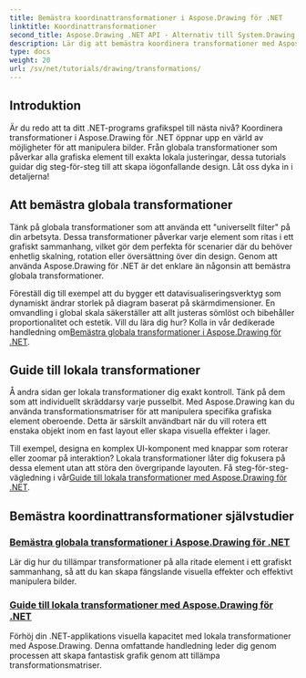 ```yaml
---
title: Bemästra koordinattransformationer i Aspose.Drawing för .NET
linktitle: Koordinattransformationer
second_title: Aspose.Drawing .NET API - Alternativ till System.Drawing.Common
description: Lär dig att bemästra koordinera transformationer med Aspose.Drawing för .NET. Upptäck hur du implementerar globala och lokala transformationer för visuell excellens.
type: docs
weight: 20
url: /sv/net/tutorials/drawing/transformations/
---
```

## Introduktion

Är du redo att ta ditt .NET-programs grafikspel till nästa nivå? Koordinera transformationer i Aspose.Drawing för .NET öppnar upp en värld av möjligheter för att manipulera bilder. Från globala transformationer som påverkar alla grafiska element till exakta lokala justeringar, dessa tutorials guidar dig steg-för-steg till att skapa iögonfallande design. Låt oss dyka in i detaljerna!

## Att bemästra globala transformationer

Tänk på globala transformationer som att använda ett "universellt filter" på din arbetsyta. Dessa transformationer påverkar varje element som ritas i ett grafiskt sammanhang, vilket gör dem perfekta för scenarier där du behöver enhetlig skalning, rotation eller översättning över din design. Genom att använda Aspose.Drawing för .NET är det enklare än någonsin att bemästra globala transformationer.

Föreställ dig till exempel att du bygger ett datavisualiseringsverktyg som dynamiskt ändrar storlek på diagram baserat på skärmdimensioner. En omvandling i global skala säkerställer att allt justeras sömlöst och bibehåller proportionalitet och estetik. Vill du lära dig hur? Kolla in vår dedikerade handledning om[Bemästra globala transformationer i Aspose.Drawing för .NET](./mastering-global-transformations/).

## Guide till lokala transformationer

Å andra sidan ger lokala transformationer dig exakt kontroll. Tänk på dem som att individuellt skräddarsy varje pusselbit. Med Aspose.Drawing kan du använda transformationsmatriser för att manipulera specifika grafiska element oberoende. Detta är särskilt användbart när du vill rotera ett enstaka objekt inom en fast layout eller skapa visuella effekter i lager.

 Till exempel, designa en komplex UI-komponent med knappar som roterar eller zoomar på interaktion? Lokala transformationer låter dig fokusera på dessa element utan att störa den övergripande layouten. Få steg-för-steg-vägledning i vår[Guide till lokala transformationer med Aspose.Drawing för .NET](./guide-to-local-transformation/).

## Bemästra koordinattransformationer självstudier
### [Bemästra globala transformationer i Aspose.Drawing för .NET](./mastering-global-transformations/)
Lär dig hur du tillämpar transformationer på alla ritade element i ett grafiskt sammanhang, så att du kan skapa fängslande visuella effekter och effektivt manipulera bilder.
### [Guide till lokala transformationer med Aspose.Drawing för .NET](./guide-to-local-transformation/)
Förhöj din .NET-applikations visuella kapacitet med lokala transformationer med Aspose.Drawing. Denna omfattande handledning leder dig genom processen att skapa fantastisk grafik genom att tillämpa transformationsmatriser.